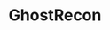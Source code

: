 ---
title: GhostRecon
crosslinks:
- ghostreconLFG
- Wildlands
- thedivision
- wildlandsyeti
- gaming
- joinsquad
- Gamingcirclejerk
- WildlandsLFG
- GirlGamers
- guns
- pcgaming
- forhonor
- GameTrade
- me_irl
- Games
- Amd
- ImagesOfUSA
- OutOfTheLoop
- WTF
---